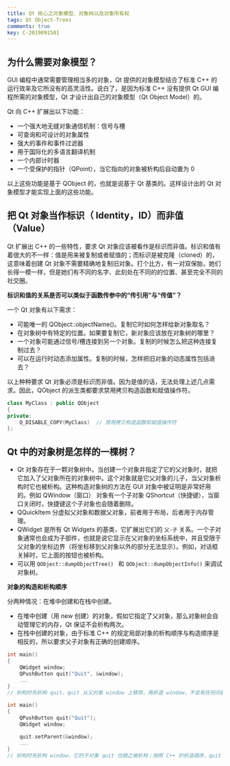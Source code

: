 ```yaml
---
title: Qt 核心之对象模型、对象树以及对象所有权
tags: Qt Object-Trees
comments: true
key: C-2019091501
---
```


## 为什么需要对象模型？

GUI 编程中通常需要管理相当多的对象，Qt 提供的对象模型结合了标准 C++ 的运行效率及它所没有的高灵活性。说白了，是因为标准 C++ 没有提供 Qt GUI 编程所需的对象模型，Qt 才设计出自己的对象模型（Qt Object Model）的。

Qt 向 C++ 扩展出以下功能：

* 一个强大地无缝对象通信机制：信号与槽
* 可查询和可设计的对象属性
* 强大的事件和事件过滤器
* 用于国际化的多语言翻译机制
* 一个内部计时器
* 一个受保护的指针（QPoint），当它指向的对象被析构后自动置为 0

以上这些功能是基于 QObject 的，也就是说基于 Qt 基类的。这样设计出的 Qt 对象模型才能实现上面的这些功能。



## 把 Qt 对象当作标识（ Identity，ID）而非值 （Value）

Qt 扩展出 C++ 的一些特性，要求 Qt 对象应该被看作是标识而非值。标识和值有着很大的不一样：值是用来被复制或者赋值的；而标识是被克隆（cloned）的，这意味着创建 Qt 对象不需要精确地复制旧对象。打个比方，有一对双保胎，她们长得一模一样，但是她们有不同的名字、此刻处在不同的的位置、甚至完全不同的社交圈。

**标识和值的关系是否可以类似于函数传参中的“传引用”与“传值”？**

一个 Qt 对象有以下需求：

* 可能唯一的 QObject::objectName()。复制它时如何怎样给新对象取名？
* 在对象树中有特定的位置。如果要复制它，新对象应该放在对象树的哪里？
* 一个对象可能通过信号/槽连接到另一个对象。复制的时候怎么把这种连接复制过去？
* 可以在运行时动态添加属性。复制的时候，怎样把旧对象的动态属性包括进去？

以上种种要求 Qt 对象必须是标识而非值。因为是值的话，无法处理上述几点需求。因此，QObject 的派生类都要求禁用拷贝构造函数和赋值操作符。

``` c++
class MyClass : public QObject
{
private:
    Q_DISABLE_COPY(MyClass)  // 禁用拷贝构造函数和赋值操作符
};
```



## Qt 中的对象树是怎样的一棵树？

* Qt 对象存在于一颗对象树中。当创建一个对象并指定了它的父对象时，就把它加入了父对象所在的对象树中。这个对象就是它父对象的儿子，当父对象析构时它也被析构。这种构造对象树的方法在 GUI 对象中被证明是非常好用的。例如 QWindow（窗口） 对象有一个子对象 QShortcut（快捷键），当窗口关闭时，快捷键这个子对象也会随着删除。
* QQuickItem 分虚拟父对象和数据父对象，前者用于布局，后者用于内存管理。
* QWidget 是所有 Qt Widgets 的基类，它扩展出它们的 `父-子` 关系。一个子对象通常也会成为子部件，也就是说它显示在父对象的坐标系统中，并且受限于父对象的坐标边界（将坐标移到父对象以外的部分无法显示）。例如，对话框关掉时，它上面的按钮也被析构。
* 可以用 `QObject::dumpObjectTree() ` 和 `QObject::dumpObjectInfo()` 来调试对象树。



**对象的构造和析构顺序**

分两种情况：在堆中创建和在栈中创建。

* 在堆中创建（用 new 创建）的对象，假如它指定了父对象，那么对象树会自动管理它的内存，Qt 保证不会析构两次。
* 在栈中创建的对象，由于标准 C++ 的规定局部对象的析构顺序与构造顺序是相反的，所以要求父子对象有正确的创建顺序。

```c++
int main()
{
    QWidget window;
    QPushButton quit("Quit", &window);
    ...
}
// 析构时先析构 quit，quit 从父对象 window 上移除，再析造 window，不会有任何问题。
```

```c++
int main()
{
    QPushButton quit("Quit");
    QWidget window;

    quit.setParent(&window);
    ...
}
// 析构时先析构 window，它的子对象 quit 也随之被析构；按照 C++ 的析造顺序，quit 将再次析构一次，造成程序崩溃！
```

